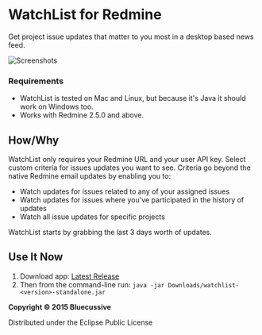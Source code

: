 # WatchList for Redmine

Get project issue updates that matter to you most in a desktop based news feed.

![Screenshots](https://s3.amazonaws.com/watchlist-github/screens.png)

### Requirements

* WatchList is tested on Mac and Linux, but because it's Java it should work on Windows too.
* Works with Redmine 2.5.0 and above.

## How/Why

WatchList only requires your Redmine URL and your user API key. Select custom criteria for issues updates you want to see. Criteria go beyond the native Redmine email updates by enabling you to:

* Watch updates for issues related to any of your assigned issues
* Watch updates for issues where you've participated in the history of updates
* Watch all issue updates for specific projects

WatchList starts by grabbing the last 3 days worth of updates.

## Use It Now

1. Download app: [Latest Release](https://github.com/detarmstrong/watchlist/releases/latest)
1. Then from the command-line run:
```java -jar Downloads/watchlist-<version>-standalone.jar```

**Copyright © 2015 Bluecussive**

Distributed under the Eclipse Public License

